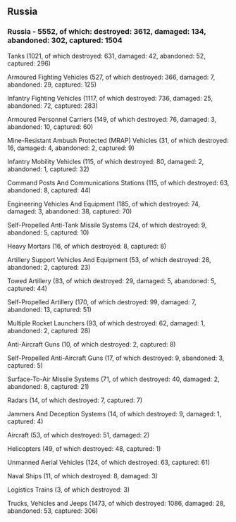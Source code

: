 
 
 ## Russia
 
 ### Russia - 5552, of which: destroyed: 3612, damaged: 134, abandoned: 302, captured: 1504

 

 

 Tanks (1021, of which destroyed: 631, damaged: 42, abandoned: 52, captured: 296)

 Armoured Fighting Vehicles (527, of which destroyed: 366, damaged: 7, abandoned: 29, captured: 125)

 Infantry Fighting Vehicles (1117, of which destroyed: 736, damaged: 25, abandoned: 72, captured: 283)

 Armoured Personnel Carriers (149, of which destroyed: 76, damaged: 3, abandoned: 10, captured: 60)

 Mine-Resistant Ambush Protected (MRAP) Vehicles (31, of which destroyed: 16, damaged: 4, abandoned: 2, captured: 9)

 Infantry Mobility Vehicles (115, of which destroyed: 80, damaged: 2, abandoned: 1, captured: 32)

 Command Posts And Communications Stations (115, of which destroyed: 63, abandoned: 8, captured: 44)

 Engineering Vehicles And Equipment (185, of which destroyed: 74, damaged: 3, abandoned: 38, captured: 70)

 Self-Propelled Anti-Tank Missile Systems (24, of which destroyed: 9, abandoned: 5, captured: 10)

 Heavy Mortars (16, of which destroyed: 8, captured: 8)

 Artillery Support Vehicles And Equipment (53, of which destroyed: 28, abandoned: 2, captured: 23)

 Towed Artillery (83, of which destroyed: 29, damaged: 5, abandoned: 5, captured: 44)

 Self-Propelled Artillery (170, of which destroyed: 99, damaged: 7, abandoned: 13, captured: 51)

 Multiple Rocket Launchers (93, of which destroyed: 62, damaged: 1, abandoned: 2, captured: 28)

 Anti-Aircraft Guns (10, of which destroyed: 2, captured: 8)

 Self-Propelled Anti-Aircraft Guns (17, of which destroyed: 9, abandoned: 3, captured: 5)

 Surface-To-Air Missile Systems (71, of which destroyed: 40, damaged: 2, abandoned: 8, captured: 21)

 Radars (14, of which destroyed: 7, captured: 7)

 Jammers And Deception Systems (14, of which destroyed: 9, damaged: 1, captured: 4)

 Aircraft (53, of which destroyed: 51, damaged: 2)

 Helicopters (49, of which destroyed: 48, captured: 1)

 Unmanned Aerial Vehicles (124, of which destroyed: 63, captured: 61)

 Naval Ships (11, of which destroyed: 8, damaged: 3)

 Logistics Trains (3, of which destroyed: 3)

 Trucks, Vehicles and Jeeps (1473, of which destroyed: 1086, damaged: 28, abandoned: 53, captured: 306)

